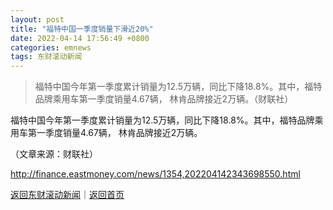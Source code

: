 ```yaml
---
layout: post
title: "福特中国一季度销量下滑近20%"
date: 2022-04-14 17:56:49 +0800
categories: emnews
tags: 东财滚动新闻
---
```

> 福特中国今年第一季度累计销量为12.5万辆，同比下降18.8%。其中，福特品牌乘用车第一季度销量4.67辆， 林肯品牌接近2万辆。（财联社）

<p>福特中国今年第一季度累计销量为12.5万辆，同比下降18.8%。其中，福特品牌乘用车第一季度销量4.67辆， 林肯品牌接近2万辆。</p><p class="em_media">（文章来源：财联社）</p>

<http://finance.eastmoney.com/news/1354,202204142343698550.html>

[返回东财滚动新闻](//finews.withounder.com/emnews/)｜[返回首页](//finews.withounder.com/)